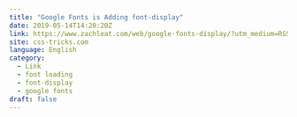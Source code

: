```yaml
---
title: "Google Fonts is Adding font-display"
date: 2019-05-14T14:20:20Z
link: https://www.zachleat.com/web/google-fonts-display/?utm_medium=RSS&utm_source=news.12bit.vn
site: css-tricks.com
language: English
category:
  - Link
  - font loading
  - font-display
  - google fonts
draft: false
---
```

